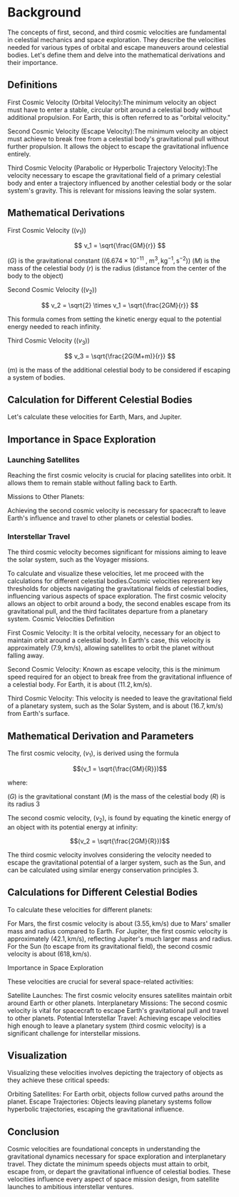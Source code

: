 # Background

The concepts of first, second, and third cosmic velocities are fundamental in celestial mechanics and space exploration. They describe the velocities needed for various types of orbital and escape maneuvers around celestial bodies. Let's define them and delve into the mathematical derivations and their importance.


## Definitions

First Cosmic Velocity (Orbital Velocity):The minimum velocity an object must have to enter a stable, circular orbit around a celestial body without additional propulsion. For Earth, this is often referred to as "orbital velocity."

Second Cosmic Velocity (Escape Velocity):The minimum velocity an object must achieve to break free from a celestial body's gravitational pull without further propulsion. It allows the object to escape the gravitational influence entirely.

Third Cosmic Velocity (Parabolic or Hyperbolic Trajectory Velocity):The velocity necessary to escape the gravitational field of a primary celestial body and enter a trajectory influenced by another celestial body or the solar system's gravity. This is relevant for missions leaving the solar system.

## Mathematical Derivations

First Cosmic Velocity $((v_1))$

$$ v_1 = \sqrt{\frac{GM}{r}} $$

$(G)$ is the gravitational constant $((6.674 \times 10^{-11}$ , $\text{m}^3,\text{kg}^{-1},\text{s}^{-2}))$
$(M)$ is the mass of the celestial body
$(r)$ is the radius (distance from the center of the body to the object)

Second Cosmic Velocity $((v_2))$

$$ v_2 = \sqrt{2} \times v_1 = \sqrt{\frac{2GM}{r}} $$

This formula comes from setting the kinetic energy equal to the potential energy needed to reach infinity.

Third Cosmic Velocity $((v_3))$

$$ v_3 = \sqrt{\frac{2G(M+m)}{r}} $$

$(m)$ is the mass of the additional celestial body to be considered if escaping a system of bodies.

## Calculation for Different Celestial Bodies

Let's calculate these velocities for Earth, Mars, and Jupiter.

## Importance in Space Exploration

### Launching Satellites

Reaching the first cosmic velocity is crucial for placing satellites into orbit. It allows them to remain stable without falling back to Earth.

Missions to Other Planets:  

Achieving the second cosmic velocity is necessary for spacecraft to leave Earth's influence and travel to other planets or celestial bodies.

### Interstellar Travel  

The third cosmic velocity becomes significant for missions aiming to leave the solar system, such as the Voyager missions.

To calculate and visualize these velocities, let me proceed with the calculations for different celestial bodies.Cosmic velocities represent key thresholds for objects navigating the gravitational fields of celestial bodies, influencing various aspects of space exploration. The first cosmic velocity allows an object to orbit around a body, the second enables escape from its gravitational pull, and the third facilitates departure from a planetary system.
Cosmic Velocities Definition

First Cosmic Velocity: It is the orbital velocity, necessary for an object to maintain orbit around a celestial body. In Earth's case, this velocity is approximately $(7.9 , \text{km/s})$, allowing satellites to orbit the planet without falling away.

Second Cosmic Velocity: Known as escape velocity, this is the minimum speed required for an object to break free from the gravitational influence of a celestial body. For Earth, it is about $(11.2 , \text{km/s})$.

Third Cosmic Velocity: This velocity is needed to leave the gravitational field of a planetary system, such as the Solar System, and is about $(16.7 , \text{km/s})$ from Earth's surface.

## Mathematical Derivation and Parameters

The first cosmic velocity, $(v_1)$, is derived using the formula 

$$(v_1 = \sqrt{\frac{GM}{R}})$$

where:

$(G)$ is the gravitational constant
$(M)$ is the mass of the celestial body
$(R)$ is its radius 3

The second cosmic velocity, $(v_2)$, is found by equating the kinetic energy of an object with its potential energy at infinity: 

$$(v_2 = \sqrt{\frac{2GM}{R}})$$

The third cosmic velocity involves considering the velocity needed to escape the gravitational potential of a larger system, such as the Sun, and can be calculated using similar energy conservation principles 3.

## Calculations for Different Celestial Bodies

To calculate these velocities for different planets:

For Mars, the first cosmic velocity is about $(3.55 , \text{km/s})$ due to Mars' smaller mass and radius compared to Earth.
For Jupiter, the first cosmic velocity is approximately $(42.1 , \text{km/s})$, reflecting Jupiter's much larger mass and radius.
For the Sun (to escape from its gravitational field), the second cosmic velocity is about $(618 , \text{km/s})$.

Importance in Space Exploration

These velocities are crucial for several space-related activities:

Satellite Launches: The first cosmic velocity ensures satellites maintain orbit around Earth or other planets.
Interplanetary Missions: The second cosmic velocity is vital for spacecraft to escape Earth's gravitational pull and travel to other planets.
Potential Interstellar Travel: Achieving escape velocities high enough to leave a planetary system (third cosmic velocity) is a significant challenge for interstellar missions.

## Visualization

Visualizing these velocities involves depicting the trajectory of objects as they achieve these critical speeds:

Orbiting Satellites: For Earth orbit, objects follow curved paths around the planet.
Escape Trajectories: Objects leaving planetary systems follow hyperbolic trajectories, escaping the gravitational influence.

## Conclusion

Cosmic velocities are foundational concepts in understanding the gravitational dynamics necessary for space exploration and interplanetary travel. They dictate the minimum speeds objects must attain to orbit, escape from, or depart the gravitational influence of celestial bodies. These velocities influence every aspect of space mission design, from satellite launches to ambitious interstellar ventures.
